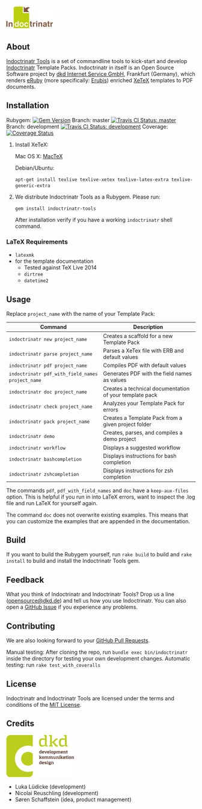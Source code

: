 # ![Indoctrinatr](assets/images/logo.png)

## About

[Indoctrinatr Tools](https://github.com/dkd/indoctrinatr-tools) is a set of commandline tools to kick-start and develop [Indoctrinatr](https://github.com/dkd/indoctrinatr) Template Packs. Indoctrinatr in itself is an Open Source Software project by [dkd Internet Service GmbH](https://dkd.de/), Frankfurt (Germany), which renders [eRuby](https://en.wikipedia.org/wiki/ERuby) (more specifically: [Erubis](http://www.kuwata-lab.com/erubis/)) enriched [XeTeX](http://tug.org/xetex/) templates to PDF documents.

## Installation

Rubygem: [![Gem Version](https://badge.fury.io/rb/indoctrinatr-tools.svg)](http://badge.fury.io/rb/indoctrinatr-tools) Branch: master [![Travis CI Status: master](https://travis-ci.org/dkd/indoctrinatr-tools.svg?branch=master)](https://travis-ci.org/dkd/indoctrinatr-tools) Branch: development  [![Travis CI Status: development](https://travis-ci.org/dkd/indoctrinatr-tools.svg?branch=development)](https://travis-ci.org/dkd/indoctrinatr-tools) Coverage: [![Coverage Status](https://coveralls.io/repos/dkd/indoctrinatr-tools/badge.svg?branch=development&service=github)](https://coveralls.io/github/dkd/indoctrinatr-tools?branch=development)

1.  Install XeTeX:

    Mac OS X: [MacTeX](https://tug.org/mactex/)

    Debian/Ubuntu:

    ```shell
    apt-get install texlive texlive-xetex texlive-latex-extra texlive-generic-extra
    ```

2. We distribute Indoctrinatr Tools as a Rubygem. Please run:

    ```shell
    gem install indoctrinatr-tools
    ```
   After installation verify if you have a working `indoctrinatr` shell command.

### LaTeX Requirements

* `latexmk`
* for the template documentation
  * Tested against TeX Live 2014
  * `dirtree`
  * `datetime2`

## Usage

Replace `project_name` with the name of your Template Pack:

Command | Description
---|---
`indoctrinatr new project_name` | Creates a scaffold for a new Template Pack
`indoctrinatr parse project_name` | Parses a XeTex file with ERB and default values
`indoctrinatr pdf project_name` | Compiles PDF with default values
`indoctrinatr pdf_with_field_names project_name` | Generates PDF with the field names as values
`indoctrinatr doc project_name` | Creates a technical documentation of your template pack
`indoctrinatr check project_name` | Analyzes your Template Pack for errors
`indoctrinatr pack project_name` | Creates a Template Pack from a given project folder
`indoctrinatr demo` | Creates, parses, and compiles a demo project
`indoctrinatr workflow` | Displays a suggested workflow
`indoctrinatr bashcompletion` | Displays instructions for bash completion
`indoctrinatr zshcompletion` | Displays instructions for zsh completion

The commands `pdf`, `pdf_with_field_names` and `doc` have a `keep-aux-files` option. This is helpful if you run in into LaTeX errors, want to inspect the .log file and run LaTeX for yourself again.

The command `doc` does not overwrite existing examples. This means that you can customize the examples that are appended in the documentation.

## Build

If you want to build the Rubygem yourself, run `rake build` to build and `rake install` to build and install the Indoctrinatr Tools gem.

## Feedback

What you think of Indoctrinatr and Indoctrinatr Tools? Drop us a line (<opensource@dkd.de>) and tell us how you use Indoctrinatr. You can also open a [GitHub Issue](https://github.com/dkd/indoctrinatr-tools/issues) if you experience any problems.

## Contributing

We are also looking forward to your [GitHub Pull Requests](https://help.github.com/articles/using-pull-requests/).

Manual testing: After cloning the repo, run `bundle exec bin/indoctrinatr` inside the directory for testing your own development changes.
Automatic testing: run `rake test_with_coveralls`

## License

Indoctrinatr and Indoctrinatr Tools are licensed under the terms and conditions of the [MIT License](http://en.wikipedia.org/wiki/MIT_License).

## Credits

[![dkd](assets/images/dkd_logo.png)](https://dkd.de/)

* Luka Lüdicke (development)
* Nicolai Reuschling (development)
* Søren Schaffstein (idea, product management)
